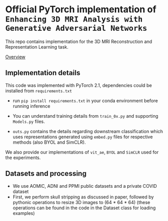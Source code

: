 # Official PyTorch implementation of `Enhancing 3D MRI Analysis with Generative Adversarial Networks`
This repo contains implementation for the 3D MRI Reconstruction and Representation Learning task.

[Overview](/overview.png)

## Implementation details
This code was implemented with PyTorch 2.1, dependencies could be installed from `requirements.txt`

- run `pip install requirements.txt` in your conda environment before running inference

- You can understand training details from `train_0x.py` and supporting `Models.py` files.

- `outs.py` contains the details regarding downstream classification which uses representations generated using `embed.py` files for respective methods (also BYOL and SimCLR).

We also provide our implementations of `vit_ae`, `BYOL` and `SimCLR` used for the experiments.

## Datasets and processing
- We use AOMIC, ADNI and PPMI public datasets and a private COVID dataset
- First, we perform skull stripping as discussed in paper, followed by pythonic operations to resize 3D images to (64 * 64 * 64) (these operations can be found in the code in the Dataset class for loading examples)

